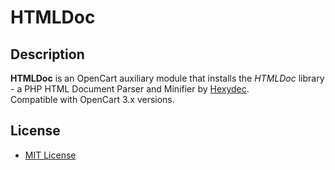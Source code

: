 # HTMLDoc

## Description
**HTMLDoc** is an OpenCart auxiliary module that installs the *HTMLDoc* library - a PHP HTML Document Parser and Minifier by [Hexydec](https://github.com/hexydec/htmldoc).  
Compatible with OpenCart 3.x versions.

## License
* [MIT License](LICENSE.txt)
